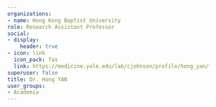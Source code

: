 ```yaml
---
organizations:
- name: Hong Kong Baptist University
role: Research Assistant Professor
social:
- display:
    header: true
- icon: link
  icon_pack: fas
  link: https://medicine.yale.edu/lab/cjohnson/profile/hong_yan/
superuser: false
title: Dr. Hong YAN
user_groups:
- Academia
---
```


